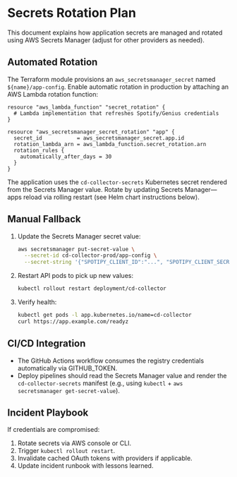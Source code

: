 # Secrets Rotation Plan

This document explains how application secrets are managed and rotated using AWS Secrets Manager (adjust for other providers as needed).

## Automated Rotation

The Terraform module provisions an `aws_secretsmanager_secret` named `${name}/app-config`. Enable automatic rotation in production by attaching an AWS Lambda rotation function:

```hcl
resource "aws_lambda_function" "secret_rotation" {
  # Lambda implementation that refreshes Spotify/Genius credentials
}

resource "aws_secretsmanager_secret_rotation" "app" {
  secret_id           = aws_secretsmanager_secret.app.id
  rotation_lambda_arn = aws_lambda_function.secret_rotation.arn
  rotation_rules {
    automatically_after_days = 30
  }
}
```

The application uses the `cd-collector-secrets` Kubernetes secret rendered from the Secrets Manager value. Rotate by updating Secrets Manager—apps reload via rolling restart (see Helm chart instructions below).

## Manual Fallback

1. Update the Secrets Manager secret value:
   ```bash
   aws secretsmanager put-secret-value \
     --secret-id cd-collector-prod/app-config \
     --secret-string '{"SPOTIPY_CLIENT_ID":"...", "SPOTIPY_CLIENT_SECRET":"...", "GENIUS_ACCESS_TOKEN":"..."}'
   ```
2. Restart API pods to pick up new values:
   ```bash
   kubectl rollout restart deployment/cd-collector
   ```
3. Verify health:
   ```bash
   kubectl get pods -l app.kubernetes.io/name=cd-collector
   curl https://app.example.com/readyz
   ```

## CI/CD Integration

- The GitHub Actions workflow consumes the registry credentials automatically via GITHUB_TOKEN.
- Deploy pipelines should read the Secrets Manager value and render the `cd-collector-secrets` manifest (e.g., using `kubectl` + `aws secretsmanager get-secret-value`).

## Incident Playbook

If credentials are compromised:

1. Rotate secrets via AWS console or CLI.
2. Trigger `kubectl rollout restart`.
3. Invalidate cached OAuth tokens with providers if applicable.
4. Update incident runbook with lessons learned.
